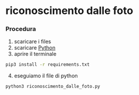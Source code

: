 # riconoscimento dalle foto

### Procedura
1. scaricare i files
2. scaricare [Python](https://www.python.org/downloads)
3. aprire il terminale

```bash
pip3 install -r requirements.txt
```

4. eseguiamo il file di python

```bash
python3 riconoscimento_dalle_foto.py
```

